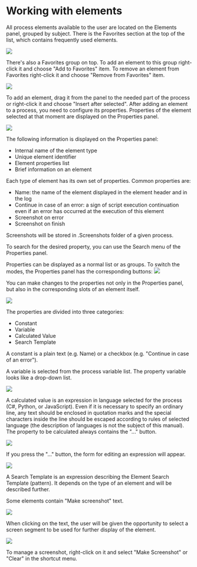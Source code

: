 # Working with elements

All process elements available to the user are located on the Elements panel, grouped by subject. There is the Favorites section at the top of the list, which contains frequently used elements.

![](<../.gitbook/assets/image (282).png>)

There's also a Favorites group on top. To add an element to this group right-click it and choose "Add to Favorites" item. To remove an element from Favorites right-click it and choose "Remove from Favorites" item.

![](<../.gitbook/assets/image (189).png>)

To add an element, drag it from the panel to the needed part of the process or right-click it and choose "Insert after selected". After adding an element to a process, you need to configure its properties. Properties of the element selected at that moment are displayed on the Properties panel.

![](<../.gitbook/assets/0 (2).png>)

The following information is displayed on the Properties panel:

* Internal name of the element type
* Unique element identifier
* Element properties list
* Brief information on an element

Each type of element has its own set of properties. Common properties are:

* Name: the name of the element displayed in the element header and in the log
* Continue in case of an error: a sign of script execution continuation even if an error has occurred at the execution of this element
* Screenshot on error
* Screenshot on finish

Screenshots will be stored in .Screenshots folder of a given process.

To search for the desired property, you can use the Search menu of the Properties panel.

Properties can be displayed as a normal list or as groups. To switch the modes, the Properties panel has the corresponding buttons: ![](<../.gitbook/assets/1 (42).png>)

You can make changes to the properties not only in the Properties panel, but also in the corresponding slots of an element itself.

![](<../.gitbook/assets/2 (6).png>)

The properties are divided into three categories:

* Constant
* Variable
* Calculated Value
* Search Template

A constant is a plain text (e.g. Name) or a checkbox (e.g. "Continue in case of an error").

A variable is selected from the process variable list. The property variable looks like a drop-down list.

![](<../.gitbook/assets/3 (5).png>)

A calculated value is an expression in language selected for the process (C#, Python, or JavaScript). Even if it is necessary to specify an ordinary line, any text should be enclosed in quotation marks and the special characters inside the line should be escaped according to rules of selected language (the description of languages is not the subject of this manual). The property to be calculated always contains the "..." button.

![](<../.gitbook/assets/4 (5).png>)

If you press the "..." button, the form for editing an expression will appear.

![](<../.gitbook/assets/5 (10).png>)

A Search Template is an expression describing the Element Search Template (pattern). It depends on the type of an element and will be described further.

Some elements contain "Make screenshot" text.

![](<../.gitbook/assets/6 (3).png>)

When clicking on the text, the user will be given the opportunity to select a screen segment to be used for further display of the element.

![](../.gitbook/assets/7.png)

To manage a screenshot, right-click on it and select "Make Screenshot" or "Clear" in the shortcut menu.
